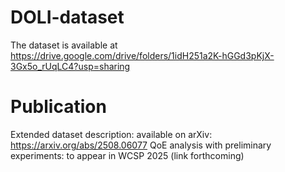 # DOLI-dataset
The dataset is available at https://drive.google.com/drive/folders/1idH251a2K-hGGd3pKjX-3Gx5o_rUqLC4?usp=sharing

# Publication
Extended dataset description: available on arXiv: https://arxiv.org/abs/2508.06077
QoE analysis with preliminary experiments: to appear in WCSP 2025 (link forthcoming)
